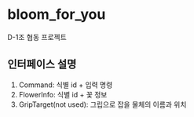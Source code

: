 # bloom_for_you
D-1조 협동 프로젝트

## 인터페이스 설명
1. Command: 식별 id + 입력 명령
2. FlowerInfo: 식별 id + 꽃 정보
3. GripTarget(not used): 그립으로 잡을 물체의 이름과 위치